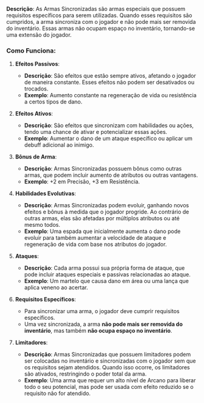 **Descrição**: As Armas Sincronizadas são armas especiais que possuem requisitos específicos para serem utilizadas. Quando esses requisitos são cumpridos, a arma sincroniza com o jogador e não pode mais ser removida do inventário. Essas armas não ocupam espaço no inventário, tornando-se uma extensão do jogador.

### **Como Funciona**:
1. **Efeitos Passivos**:
    - **Descrição**: São efeitos que estão sempre ativos, afetando o jogador de maneira constante. Esses efeitos não podem ser desativados ou trocados.
    - **Exemplo**: Aumento constante na regeneração de vida ou resistência a certos tipos de dano.

2. **Efeitos Ativos**:
    - **Descrição**: São efeitos que sincronizam com habilidades ou ações, tendo uma chance de ativar e potencializar essas ações.
    - **Exemplo**: Aumentar o dano de um ataque específico ou aplicar um debuff adicional ao inimigo.

3. **Bônus de Arma**:
    - **Descrição**: Armas Sincronizadas possuem bônus como outras armas, que podem incluir aumento de atributos ou outras vantagens.
    - **Exemplo**: +2 em Precisão, +3 em Resistência.

4. **Habilidades Evolutivas**:
    - **Descrição**: Armas Sincronizadas podem evoluir, ganhando novos efeitos e bônus à medida que o jogador progride. Ao contrário de outras armas, elas são afetadas por múltiplos atributos ou até mesmo todos.
    - **Exemplo**: Uma espada que inicialmente aumenta o dano pode evoluir para também aumentar a velocidade de ataque e regeneração de vida com base nos atributos do jogador.

5. **Ataques**:
    - **Descrição**: Cada arma possui sua própria forma de ataque, que pode incluir ataques especiais e passivas relacionadas ao ataque.
    - **Exemplo**: Um martelo que causa dano em área ou uma lança que aplica veneno ao acertar.

6. **Requisitos Específicos**:
	- Para sincronizar uma arma, o jogador deve cumprir requisitos específicos.
	- Uma vez sincronizada, a arma **não pode mais ser removida do inventário**, mas também **não ocupa espaço no inventário**.

7. **Limitadores**:
    - **Descrição**: Armas Sincronizadas que possuem limitadores podem ser colocadas no inventário e sincronizadas com o jogador sem que os requisitos sejam atendidos. Quando isso ocorre, os limitadores são ativados, restringindo o poder total da arma.
    - **Exemplo**: Uma arma que requer um alto nível de Arcano para liberar todo o seu potencial, mas pode ser usada com efeito reduzido se o requisito não for atendido.